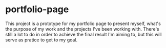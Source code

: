 # portfolio-page

This project is a prototype for my portfolio page to present myself, what's the purpose of my work and the projects I've been working with.
There's still a lot to do in order to achieve the final result I'm aiming to, but this will serve as pratice to get to my goal.

